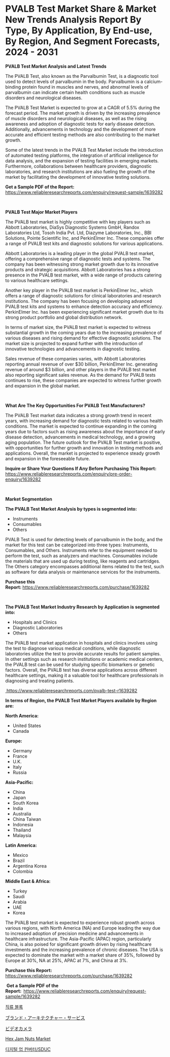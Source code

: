 <p><h1>PVALB Test Market Share & Market New Trends Analysis Report By Type, By Application, By End-use, By Region, And Segment Forecasts, 2024 - 2031</h1></p><p><strong>PVALB Test Market Analysis and Latest Trends</strong></p>
<p><p>The PVALB Test, also known as the Parvalbumin Test, is a diagnostic tool used to detect levels of parvalbumin in the body. Parvalbumin is a calcium-binding protein found in muscles and nerves, and abnormal levels of parvalbumin can indicate certain health conditions such as muscle disorders and neurological diseases.</p><p>The PVALB Test Market is expected to grow at a CAGR of 5.5% during the forecast period. The market growth is driven by the increasing prevalence of muscle disorders and neurological diseases, as well as the rising awareness and adoption of diagnostic tests for early disease detection. Additionally, advancements in technology and the development of more accurate and efficient testing methods are also contributing to the market growth.</p><p>Some of the latest trends in the PVALB Test Market include the introduction of automated testing platforms, the integration of artificial intelligence for data analysis, and the expansion of testing facilities in emerging markets. Furthermore, collaborations between healthcare providers, diagnostic laboratories, and research institutions are also fueling the growth of the market by facilitating the development of innovative testing solutions.</p></p>
<p><strong>Get a Sample PDF of the Report:&nbsp;</strong> <a href="https://www.reliableresearchreports.com/enquiry/request-sample/1639282">https://www.reliableresearchreports.com/enquiry/request-sample/1639282</a></p>
<p>&nbsp;</p>
<p><strong>PVALB Test Major Market Players</strong></p>
<p><p>The PVALB test market is highly competitive with key players such as Abbott Laboratories, DiaSys Diagnostic Systems GmbH, Randox Laboratories Ltd, Tosoh India Pvt. Ltd, Diazyme Laboratories, Inc., BBI Solutions, Pointe Scientific Inc, and PerkinElmer Inc. These companies offer a range of PVALB test kits and diagnostic solutions for various applications.</p><p>Abbott Laboratories is a leading player in the global PVALB test market, offering a comprehensive range of diagnostic tests and systems. The company has been witnessing strong market growth due to its innovative products and strategic acquisitions. Abbott Laboratories has a strong presence in the PVALB test market, with a wide range of products catering to various healthcare settings.</p><p>Another key player in the PVALB test market is PerkinElmer Inc., which offers a range of diagnostic solutions for clinical laboratories and research institutions. The company has been focusing on developing advanced PVALB test kits and systems to enhance detection accuracy and efficiency. PerkinElmer Inc. has been experiencing significant market growth due to its strong product portfolio and global distribution network.</p><p>In terms of market size, the PVALB test market is expected to witness substantial growth in the coming years due to the increasing prevalence of various diseases and rising demand for effective diagnostic solutions. The market size is projected to expand further with the introduction of innovative technologies and advancements in diagnostic testing.</p><p>Sales revenue of these companies varies, with Abbott Laboratories reporting annual revenue of over $30 billion, PerkinElmer Inc. generating revenue of around $3 billion, and other players in the PVALB test market also reporting significant sales revenue. As the demand for PVALB tests continues to rise, these companies are expected to witness further growth and expansion in the global market.</p></p>
<p>&nbsp;</p>
<p><strong>What Are The Key Opportunities For PVALB Test Manufacturers?</strong></p>
<p><p>The PVALB Test market data indicates a strong growth trend in recent years, with increasing demand for diagnostic tests related to various health conditions. The market is expected to continue expanding in the coming years due to factors such as rising awareness about the importance of early disease detection, advancements in medical technology, and a growing aging population. The future outlook for the PVALB Test market is positive, with opportunities for further growth and innovation in testing methods and applications. Overall, the market is projected to experience steady growth and expansion in the foreseeable future.</p></p>
<p><strong>Inquire or Share Your Questions If Any Before Purchasing This Report:</strong> <a href="https://www.reliableresearchreports.com/enquiry/pre-order-enquiry/1639282">https://www.reliableresearchreports.com/enquiry/pre-order-enquiry/1639282</a></p>
<p>&nbsp;</p>
<p><strong>Market Segmentation</strong></p>
<p><strong>The PVALB Test Market Analysis by types is segmented into:</strong></p>
<p><ul><li>Instruments</li><li>Consumables</li><li>Others</li></ul></p>
<p><p>PVALB Test is used for detecting levels of parvalbumin in the body, and the market for this test can be categorized into three types: Instruments, Consumables, and Others. Instruments refer to the equipment needed to perform the test, such as analyzers and machines. Consumables include the materials that are used up during testing, like reagents and cartridges. The Others category encompasses additional items related to the test, such as software for data analysis or maintenance services for the instruments.</p></p>
<p><strong>Purchase this Report:&nbsp;</strong><a href="https://www.reliableresearchreports.com/purchase/1639282">https://www.reliableresearchreports.com/purchase/1639282</a></p>
<p>&nbsp;</p>
<p><strong>The PVALB Test Market Industry Research by Application is segmented into:</strong></p>
<p><ul><li>Hospitals and Clinics</li><li>Diagnostic Laboratories</li><li>Others</li></ul></p>
<p><p>The PVALB test market application in hospitals and clinics involves using the test to diagnose various medical conditions, while diagnostic laboratories utilize the test to provide accurate results for patient samples. In other settings such as research institutions or academic medical centers, the PVALB test can be used for studying specific biomarkers or genetic factors. Overall, the PVALB test has diverse applications across different healthcare settings, making it a valuable tool for healthcare professionals in diagnosing and treating patients.</p></p>
<p><a href="https://www.reliableresearchreports.com/pvalb-test-r1639282">&nbsp;https://www.reliableresearchreports.com/pvalb-test-r1639282</a></p>
<p><strong>In terms of Region, the PVALB Test Market Players available by Region are:</strong></p>
<p>
    <p> <strong> North America: </strong>
        <ul>
            <li>United States</li>
            <li>Canada</li>
        </ul>
        </p> 
    <p> <strong> Europe: </strong>
        <ul>
            <li>Germany</li>
            <li>France</li>
            <li>U.K.</li>
            <li>Italy</li>
            <li>Russia</li>
        </ul>
        </p> 
    <p> <strong> Asia-Pacific: </strong>
        <ul>
            <li>China</li>
            <li>Japan</li>
            <li>South Korea</li>
            <li>India</li>
            <li>Australia</li>
            <li>China Taiwan</li>
            <li>Indonesia</li>
            <li>Thailand</li>
            <li>Malaysia</li>
        </ul>
        </p> 
    <p> <strong> Latin America: </strong>
        <ul>
            <li>Mexico</li>
            <li>Brazil</li>
            <li>Argentina Korea</li>
            <li>Colombia</li>
        </ul>
        </p> 
    <p> <strong> Middle East & Africa: </strong>
        <ul>
            <li>Turkey</li>
            <li>Saudi</li>
            <li>Arabia</li>
            <li>UAE</li>
            <li>Korea</li>
        </ul>
    </p>
    </p>
<p><p>The PVALB test market is expected to experience robust growth across various regions, with North America (NA) and Europe leading the way due to increased adoption of precision medicine and advancements in healthcare infrastructure. The Asia-Pacific (APAC) region, particularly China, is also poised for significant growth driven by rising healthcare investments and the increasing prevalence of chronic diseases. The USA is expected to dominate the market with a market share of 35%, followed by Europe at 30%, NA at 25%, APAC at 7%, and China at 3%.</p></p>
<p><strong>Purchase this Report: </strong><a href="https://www.reliableresearchreports.com/purchase/1639282">https://www.reliableresearchreports.com/purchase/1639282</a></p>
<p>&nbsp;<strong>Get a Sample PDF of the Report:&nbsp;&nbsp;</strong><a href="https://www.reliableresearchreports.com/enquiry/request-sample/1639282">https://www.reliableresearchreports.com/enquiry/request-sample/1639282</a></p>
<p><strong></strong></p>
<p><p><a href="https://github.com/Skyleitney456456/Market-Research-Report-List-2/blob/main/7009396179613.md">직류 블록</a></p><p><a href="https://github.com/DwightHuels1/Market-Research-Report-List-1/blob/main/1353783166432.md">ブランド・アーキテクチャー・サービス</a></p><p><a href="https://github.com/tanyaali3/Market-Research-Report-List-2/blob/main/6474151166431.md">ビデオカメラ</a></p><p><a href="https://github.com/bmorecock/Market-Research-Report-List-4/blob/main/hex-jam-nuts-market.md">Hex Jam Nuts Market</a></p><p><a href="https://github.com/vs10l4sfg5c/Market-Research-Report-List-2/blob/main/3852908179612.md">디지털 업 컨버터/SDUC</a></p></p>